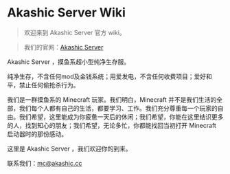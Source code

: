 # Akashic Server Wiki

> 欢迎来到 Akashic Server 官方 wiki。

> 我们的官网：[Akashic Server](https://mc.akashic.cc)

Akashic Server ，摸鱼系超小型纯净生存服。

纯净生存，不含任何mod及金钱系统；用爱发电，不含任何收费项目；爱好和平，禁止任何偷抢杀行为。

我们是一群摸鱼系的 Minecraft 玩家。我们明白，Minecraft 并不是我们生活的全部，我们每个人都有自己的生活，都要学习、工作。我们充分尊重每一个玩家的自由。我们希望，这里能成为你疲惫一天后的休闲；我们希望，你能在这里结识更多的人，找到知心的朋友；我们希望，无论多忙，你都能找回当初打开 Minecraft 启动器时的那份感动。

这里是 Akashic Server ，我们欢迎你的到来。

联系我们：[mc@akashic.cc](mailto:mc@akashic.cc)